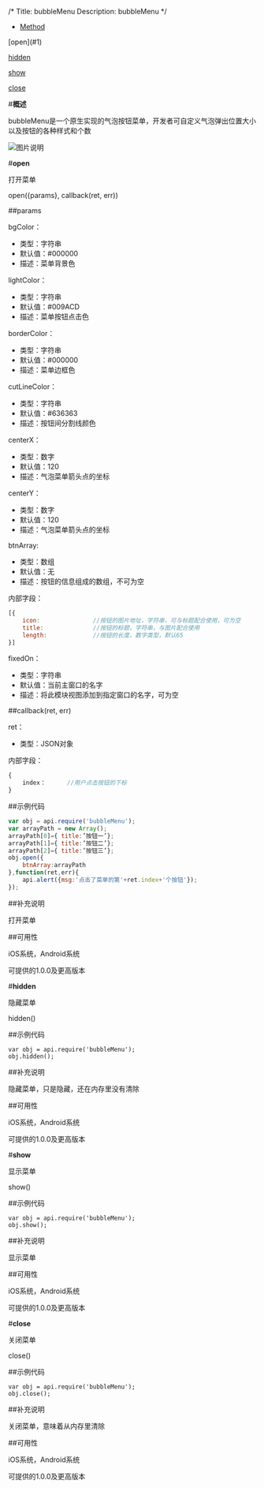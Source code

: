 /*
Title: bubbleMenu
Description: bubbleMenu
*/

<ul id="tab" class="clearfix">
	<li class="active"><a href="#method-content">Method</a></li>
</ul>
<div id="method-content">

<div class="outline">
[open](#1)

[hidden](#2)

[show](#3)

[close](#4)
</div>

#**概述**

bubbleMenu是一个原生实现的气泡按钮菜单，开发者可自定义气泡弹出位置大小以及按钮的各种样式和个数

![图片说明](/img/docImage/bubbleMenu.jpg)

#**open**<div id="1"></div>

打开菜单

open({params}, callback(ret, err))

##params

bgColor：

- 类型：字符串
- 默认值：#000000
- 描述：菜单背景色

lightColor：

- 类型：字符串
- 默认值：#009ACD
- 描述：菜单按钮点击色

borderColor：

- 类型：字符串
- 默认值：#000000
- 描述：菜单边框色

cutLineColor：

- 类型：字符串
- 默认值：#636363
- 描述：按钮间分割线颜色

centerX：

- 类型：数字
- 默认值：120
- 描述：气泡菜单箭头点的坐标

centerY：

- 类型：数字
- 默认值：120
- 描述：气泡菜单箭头点的坐标

btnArray:

- 类型：数组
- 默认值：无
- 描述：按钮的信息组成的数组，不可为空

内部字段：

```js
[{
	icon:				//按钮的图片地址，字符串，可与标题配合使用，可为空
	title:				//按钮的标题，字符串，与图片配合使用
	length:				//按钮的长度，数字类型，默认65
}]
```

fixedOn：

- 类型：字符串
- 默认值：当前主窗口的名字
- 描述：将此模块视图添加到指定窗口的名字，可为空

##callback(ret, err)

ret：

- 类型：JSON对象

内部字段：

```js
{
	index：		//用户点击按钮的下标
}
```

##示例代码

```js
var obj = api.require('bubbleMenu');
var arrayPath = new Array();
arrayPath[0]={ title:’按钮一’};
arrayPath[1]={ title:’按钮二’};
arrayPath[2]={ title:’按钮三’};
obj.open({
	btnArray:arrayPath
},function(ret,err){
	api.alert({msg:'点击了菜单的第'+ret.index+'个按钮'});
});
```

##补充说明

打开菜单

##可用性

iOS系统，Android系统

可提供的1.0.0及更高版本



#**hidden**<div id="2"></div>

隐藏菜单

hidden()

##示例代码

	var obj = api.require('bubbleMenu');
	obj.hidden();

##补充说明

隐藏菜单，只是隐藏，还在内存里没有清除

##可用性

iOS系统，Android系统

可提供的1.0.0及更高版本



#**show**<div id="3"></div>

显示菜单

show()

##示例代码

	var obj = api.require('bubbleMenu');
	obj.show();

##补充说明

显示菜单

##可用性

iOS系统，Android系统

可提供的1.0.0及更高版本



#**close**<div id="4"></div>

关闭菜单

close()

##示例代码

	var obj = api.require('bubbleMenu');
	obj.close();

##补充说明

关闭菜单，意味着从内存里清除

##可用性

iOS系统，Android系统

可提供的1.0.0及更高版本
